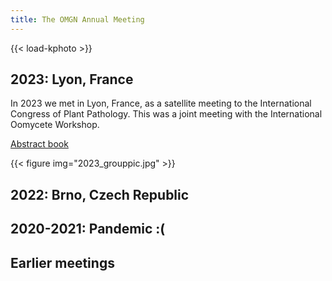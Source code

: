 ```yaml
---
title: The OMGN Annual Meeting
---
```


{{< load-kphoto >}}

## 2023: Lyon, France

In 2023 we met in Lyon, France, as a satellite meeting to the International Congress of Plant Pathology. This was a joint meeting with the International Oomycete Workshop.

[Abstract book](2023_abstractbook.pdf)

{{< figure img="2023_grouppic.jpg" >}}

## 2022: Brno, Czech Republic


## 2020-2021: Pandemic :(

## Earlier meetings

###

